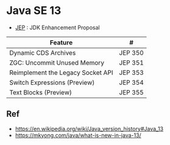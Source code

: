 # Java SE 13

* [JEP](https://en.wikipedia.org/wiki/JDK_Enhancement_Proposal) : JDK Enhancement Proposal

Feature                           | #
----------------------------------|---------
Dynamic CDS Archives              | JEP 350
ZGC: Uncommit Unused Memory       | JEP 351
Reimplement the Legacy Socket API | JEP 353
Switch Expressions (Preview)      | JEP 354
Text Blocks (Preview)             | JEP 355

## Ref
* https://en.wikipedia.org/wiki/Java_version_history#Java_13
* https://mkyong.com/java/what-is-new-in-java-13/
